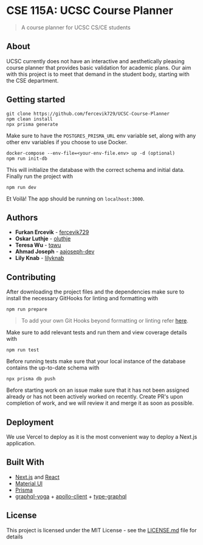 # CSE 115A: UCSC Course Planner

> A course planner for UCSC CS/CE students

## About

UCSC currently does not have an interactive and aesthetically pleasing course planner that provides basic validation
for academic plans. Our aim with this project is to meet that demand in the student body, starting with the CSE
department.

## Getting started

```
git clone https://github.com/fercevik729/UCSC-Course-Planner
npm clean install
npx prisma generate
```

Make sure to have the `POSTGRES_PRISMA_URL` env variable set, along with any other env variables if you choose to use Docker.

```
docker-compose --env-file=<your-env-file.env> up -d (optional)
npm run init-db
```

This will initialize the database with the correct schema and initial data.
Finally run the project with

```
npm run dev
```

Et Voilà! The app should be running on `localhost:3000`.

## Authors

- **Furkan Ercevik** - [fercevik729](https://github.com/fercevik729)
- **Oskar Luthje** - [oluthje](https://github.com/oluthje)
- **Teresa Wu** - [tqwu](https://github.com/tqwu)
- **Ahmad Joseph** - [aajoseph-dev](https://github.com/aajoseph-dev)
- **Lily Knab** - [lilyknab](https://github.com/lilyknab)

## Contributing

After downloading the project files and the dependencies make sure to install the necessary GitHooks for linting and formatting with

```
npm run prepare
```

> To add your own Git Hooks beyond formatting or linting refer [here](https://typicode.github.io/husky/).

Make sure to add relevant tests and run them and view coverage details with

```
npm run test
```

Before running tests make sure that your local instance of the database contains the up-to-date schema with

```
npx prisma db push
```

Before starting work on an issue make sure that it has not been assigned already or has not been actively worked on recently.
Create PR's upon completion of work, and we will review it and merge it as soon as possible.

## Deployment

We use Vercel to deploy as it is the most convenient way to deploy a Next.js application.

## Built With

- [Next.js](https://nextjs.org/) and [React](https://react.dev/)
- [Material UI](https://github.com/mui/material-ui)
- [Prisma](https://www.prisma.io/)
- [graphql-yoga](https://github.com/dotansimha/graphql-yoga) + [apollo-client](https://github.com/apollographql/apollo-client) + [type-graphql](https://github.com/MichalLytek/type-graphql)

## License

This project is licensed under the MIT License - see the [LICENSE.md](LICENSE.md) file for details
